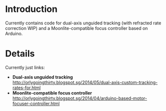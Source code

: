 # Introduction #

Currently contains code for dual-axis unguided tracking (with refracted rate correction WIP) and a Moonlite-compatible focus controller based on Arduino.

# Details #

Currently just links:
  * **Dual-axis unguided tracking** http://orlygoingthirty.blogspot.sg/2014/05/dual-axis-custom-tracking-rates-for.html
  * **Moonlite-compatible focus controller** http://orlygoingthirty.blogspot.sg/2014/04/arduino-based-motor-focuser-controller.html